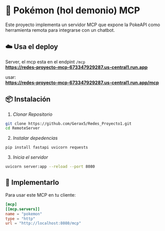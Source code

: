 # 🐁 Pokémon (hol demonio) MCP

Este proyecto implementa un servidor MCP que expone la PokeAPI como herramienta remota para integrarse con un chatbot.

## ☁️ Usa el deploy

Server, el mcp esta en el endpint `/mcp`  
**https://redes-proyecto-mcp-673347929287.us-central1.run.app**

usar:  
**https://redes-proyecto-mcp-673347929287.us-central1.run.app/mcp**

## 📦 Instalación

1. _Clonar Repositorio_

```bash
git clone https://github.com/Gerax5/Redes_Proyecto1.git
cd RemoteServer
```

2. _Instalar depedencias_

```bash
pip install fastapi uvicorn requests
```

3. _Inicia el servidor_

```bash
uvicorn server:app --reload --port 8080
```

## 🧐 Implementarlo

Para usar este MCP en tu cliente:

```toml
[mcp]
[[mcp.servers]]
name = "pokemon"
type = "http"
url = "http://localhost:8080/mcp"
```
